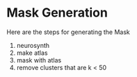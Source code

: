 # Mask Generation
Here are the steps for generating the Mask
1) neurosynth
2) make atlas
3) mask with atlas
4) remove clusters that are k < 50
